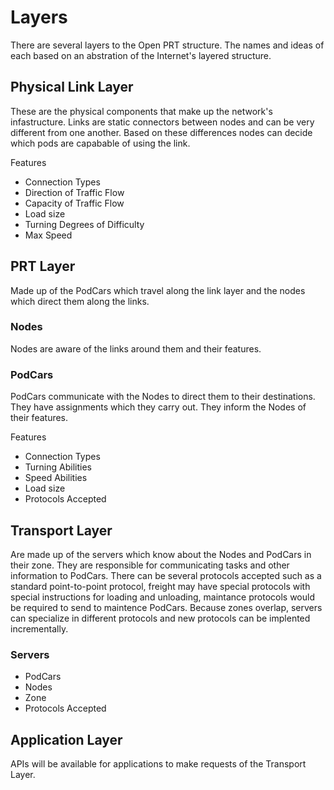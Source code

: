# Layers

There are several layers to the Open PRT structure. The names and ideas of each based on an abstration of the Internet's layered structure.

## Physical Link Layer

These are the physical components that make up the network's infastructure. Links are static connectors between nodes and can be very different from one another. Based on these differences nodes can decide which pods are capabable of using the link.

Features
- Connection Types
- Direction of Traffic Flow
- Capacity of Traffic Flow
- Load size
- Turning Degrees of Difficulty
- Max Speed

## PRT Layer

Made up of the PodCars which travel along the link layer and the nodes which direct them along the links.

### Nodes

Nodes are aware of the links around them and their features.

### PodCars

PodCars communicate with the Nodes to direct them to their destinations. They have assignments which they carry out. They inform the Nodes of their features.

Features
- Connection Types
- Turning Abilities
- Speed Abilities
- Load size
- Protocols Accepted

## Transport Layer

Are made up of the servers which know about the Nodes and PodCars in their zone. They are responsible for communicating tasks and other information to PodCars. There can be several protocols accepted such as a standard point-to-point protocol, freight may have special protocols with special instructions for loading and unloading, maintance protocols would be required to send to maintence PodCars. Because zones overlap, servers can specialize in different protocols and new protocols can be implented incrementally.

### Servers

- PodCars
- Nodes
- Zone
- Protocols Accepted

## Application Layer

APIs will be available for applications to make requests of the Transport Layer. 

